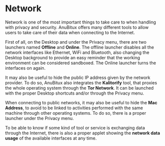 # Network

Network is one of the most important things to take care to when handling with privacy and security. AnuBitux offers many different tools to allow users to take care of their data when connecting to the Internet.

First of all, on the Desktop and under the Privacy menu, there are two launchers named **Offline** and **Online**. The offline launcher disables all the network interfaces like Ethernet, WiFi and Bluetooth, also changing the Desktop background to provide an easy reminder that the working environment can be considered sandboxed. The Online launcher turns the interfaces on again.

It may also be useful to hide the public IP address given by the network provider. To do so, AnuBitux also integrates the **Kalitorify** tool, that proxies the whole operating system through the **Tor Network**. It can be launched with the proper Desktop shortcuts and/or through the Privacy menu.

When connecting to public networks, it may also be useful to hide the **Mac Address**, to avoid to be linked to activities performed with the same machine through other operating systems. To do so, there is a proper launcher under the Privacy menu.

To be able to know if some kind of tool or service is exchanging data through the Internet, there is also a proper applet showing the **network data usage** of the available interfaces at any time.&#x20;
